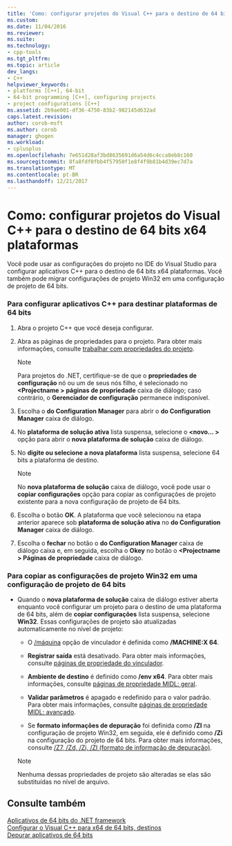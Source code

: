 ```yaml
---
title: 'Como: configurar projetos do Visual C++ para o destino de 64 bits x64 plataformas | Microsoft Docs'
ms.custom: 
ms.date: 11/04/2016
ms.reviewer: 
ms.suite: 
ms.technology:
- cpp-tools
ms.tgt_pltfrm: 
ms.topic: article
dev_langs:
- C++
helpviewer_keywords:
- platforms [C++], 64-bit
- 64-bit programming [C++], configuring projects
- project configurations [C++]
ms.assetid: 2b9ae001-df36-4750-83b2-982145d632ad
caps.latest.revision: 
author: corob-msft
ms.author: corob
manager: ghogen
ms.workload:
- cplusplus
ms.openlocfilehash: 7e651d28af3bd8635691d6a54d6c4cca8eb8c160
ms.sourcegitcommit: 8fa8fdf0fbb4f57950f1e8f4f9b81b4d39ec7d7a
ms.translationtype: MT
ms.contentlocale: pt-BR
ms.lasthandoff: 12/21/2017
---
```

# <a name="how-to-configure-visual-c-projects-to-target-64-bit-x64-platforms"></a>Como: configurar projetos do Visual C++ para o destino de 64 bits x64 plataformas

Você pode usar as configurações do projeto no IDE do Visual Studio para configurar aplicativos C++ para o destino de 64 bits x64 plataformas. Você também pode migrar configurações de projeto Win32 em uma configuração de projeto de 64 bits.  
  
### <a name="to-set-up-c-applications-to-target-64-bit-platforms"></a>Para configurar aplicativos C++ para destinar plataformas de 64 bits  
  
1.  Abra o projeto C++ que você deseja configurar.  
  
2.  Abra as páginas de propriedades para o projeto. Para obter mais informações, consulte [trabalhar com propriedades do projeto](../ide/working-with-project-properties.md).  
  
    > [!NOTE]
    >  Para projetos do .NET, certifique-se de que o **propriedades de configuração** nó ou um de seus nós filho, é selecionado no  **\<Projectname > páginas de propriedade** caixa de diálogo; caso contrário, o  **Gerenciador de configuração** permanece indisponível.  
  
3.  Escolha o **do Configuration Manager** para abrir o **do Configuration Manager** caixa de diálogo.  
  
4.  No **plataforma de solução ativa** lista suspensa, selecione o  **\<novo... >** opção para abrir o **nova plataforma de solução** caixa de diálogo.  
  
5.  No **digite ou selecione a nova plataforma** lista suspensa, selecione 64 bits a plataforma de destino.  
  
    > [!NOTE]
    >  No **nova plataforma de solução** caixa de diálogo, você pode usar o **copiar configurações** opção para copiar as configurações de projeto existente para a nova configuração de projeto de 64 bits.  
  
6.  Escolha o botão **OK**. A plataforma que você selecionou na etapa anterior aparece sob **plataforma de solução ativa** no **do Configuration Manager** caixa de diálogo.  
  
7.  Escolha o **fechar** no botão o **do Configuration Manager** caixa de diálogo caixa e, em seguida, escolha o **Okey** no botão o  **\<Projectname > Páginas de propriedade** caixa de diálogo.  
  
### <a name="to-copy-win32-project-settings-into-a-64-bit-project-configuration"></a>Para copiar as configurações de projeto Win32 em uma configuração de projeto de 64 bits  
  
-   Quando o **nova plataforma de solução** caixa de diálogo estiver aberta enquanto você configurar um projeto para o destino de uma plataforma de 64 bits, além de **copiar configurações** lista suspensa, selecione **Win32**. Essas configurações de projeto são atualizadas automaticamente no nível de projeto:  
  
    -   O [/máquina](../build/reference/machine-specify-target-platform.md) opção de vinculador é definida como **/MACHINE:X 64**.  
  
    -   **Registrar saída** está desativado. Para obter mais informações, consulte [páginas de propriedade do vinculador](../ide/linker-property-pages.md).  
  
    -   **Ambiente de destino** é definido como **/env x64**. Para obter mais informações, consulte [páginas de propriedade MIDL: geral](../ide/midl-property-pages-general.md).  
  
    -   **Validar parâmetros** é apagado e redefinido para o valor padrão. Para obter mais informações, consulte [páginas de propriedade MIDL: avançado](../ide/midl-property-pages-advanced.md).  
  
    -   Se **formato informações de depuração** foi definida como **/ZI** na configuração de projeto Win32, em seguida, ele é definido como **/Zi** na configuração do projeto de 64 bits. Para obter mais informações, consulte [/Z7, /Zd, /Zi, /ZI (formato de informação de depuração)](../build/reference/z7-zi-zi-debug-information-format.md).  
  
    > [!NOTE]
    >  Nenhuma dessas propriedades de projeto são alteradas se elas são substituídas no nível de arquivo.  
  
## <a name="see-also"></a>Consulte também  

[Aplicativos de 64 bits do .NET framework](/dotnet/framework/64-bit-apps)   
[Configurar o Visual C++ para x64 de 64 bits, destinos](../build/configuring-programs-for-64-bit-visual-cpp.md)   
[Depurar aplicativos de 64 bits](/visualstudio/debugger/debug-64-bit-applications)